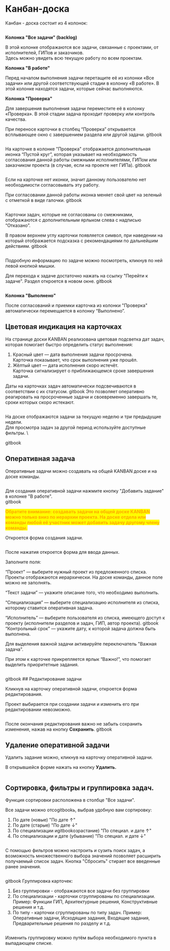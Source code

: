 # Канбан-доска

Канбан - доска состоит из 4 колонок:

<figure><img src="../gitbook/assets/image (1834).png" alt=""><figcaption></figcaption></figure>

**Колонка "Все задачи" (backlog)**

В этой колонке отображаются все задачи, связанные с проектами, от исполнителей, ГИПов и заказчиков.
\
Здесь можно увидеть всю текущую работу по всем проектам.

**Колонка "В работе"**

Перед началом выполнения задачи перетащите её из колонки «Все задачи» или другой соответствующей стадии в колонку «В работе». В этой колонке находятся задачи, которые сейчас выполняются.

**Колонка "Проверка"**

Для завершения выполнения задачи переместите её в колонку «Проверка». В этой стадии задача проходит проверку или контроль качества.

При переносе карточки в столбец “Проверка” открывается всплывающее окно с завершением раздела или другой задачи.&#x20;
gitbook
<figure><img src="../.gitbook/assets/image (1840).png" alt=""><figcaption></figcaption></figure>

На карточке в колонке "Проверка" отображается дополнительная иконка “Пустой круг”, которая указывает на необходимость согласования данной работы смежными исполнителями, ГИПом или заказчиком проекта (в случае, если на проекте нет ГИПа).
gitbook
<figure><img src="../.gitbook/assets/image (1836).png" alt=""><figcaption></figcaption></figure>

Если на карточке нет иконки, значит данному пользователю нет необходимости согласовывать эту работу.&#x20;

При согласовании данной работы иконка меняет свой цвет на зеленый с отметкой в виде галочки.
gitbook
<figure><img src="../.gitbook/assets/image (1837).png" alt=""><figcaption></figcaption></figure>

Карточки задач, которые не согласованы со смежниками, отображаются с дополнительным ярлыком слева с надписью “Отказано”.

В правом верхнем углу карточки появляется символ, при наведении на который отображается подсказка с рекомендациями по дальнейшим действиям.
gitbook
<figure><img src="../.gitbook/assets/Канбан 3.png" alt=""><figcaption></figcaption></figure>

Подробную информацию по задаче можно посмотреть, кликнув по ней левой кнопкой мышки.

Для перехода к задаче достаточно нажать на ссылку "Перейти к задаче".  Раздел откроется в новом окне.
gitbook
<figure><img src="../.gitbook/assets/image (1838).png" alt=""><figcaption></figcaption></figure>

**Колонка "Выполнено"**

После согласований и приемки карточка из колонки "Проверка" автоматически перемещается в колонку “Выполнено”.



## **Цветовая индикация на карточках**

На странице доски KANBAN реализована цветовая подсветка дат задач, которая помогает быстро определить статус выполнения:

1. Красный цвет — дата выполнения задачи просрочена.
   \
   Карточка показывает, что срок выполнения уже прошёл.
2. Жёлтый цвет — дата исполнения скоро истечёт.
   \
   Карточка сигнализирует о приближающемся сроке завершения задачи.

Даты на карточках задач автоматически подсвечиваются в соответствии с их статусом.
gitbook
Это позволяет оперативно реагировать на просроченные задачи и своевременно завершать те, сроки которых скоро истекают.

<figure><img src="../.gitbook/assets/image (1810).png" alt=""><figcaption></figcaption></figure>

На доске отображаются задачи за текущую неделю и три предыдущие недели.
\
Для просмотра задач за другой период используйте доступные фильтры.
\

gitbook
## **Оперативная задача**

Оперативные задачи можно создавать на общей KANBAN доске и на доске команды.

<figure><img src="../.gitbook/assets/Канбан1.png" alt=""><figcaption></figcaption></figure>

Для создания оперативной задачи нажмите кнопку "Добавить задание" в колонке "В работе".
\
gitbook

<mark style="color:orange;">**Обратите внимание: создавать задачи на общей доске KANBAN можно только вниз по иерархии проекта. На доске отдела или команды любой её участник может добавить задачу другому члену команды.**</mark>

Откроется форма создания задачи.

<figure><img src="../.gitbook/assets/image (1812).png" alt=""><figcaption></figcaption></figure>

После нажатия откроется форма для ввода данных.

Заполните поля:

“Проект” — выберите нужный проект из предложенного списка. Проекты отображаются иерархически. На доске команды, данное поле можно не заполнять.


“Текст задачи” — укажите описание того, что необходимо выполнить.

“Специализация” — выберите специализацию исполнителя из списка, которому ставится оперативная задача.

“Исполнитель” — выберите пользователя из списка, имеющего доступ к проекту (исполнители разделов и задач, ГИП, автор проекта).
gitbook
“Контрольный срок” — укажите дату, к которой задача должна быть выполнена.

Для выделения важной задачи активируйте переключатель "Важная задача".

При этом к карточке прикрепляется ярлык “Важно!”, что помогает выделить приоритетные задания.

<figure><img src="../.gitbook/assets/image (1814).png" alt=""><figcaption></figcaption></figure>
gitbook
## Редактирование задачи

Кликнув на карточку оперативной задачи, откроется форма редактирования.&#x20;

Проект выбирается при создании задачи и изменить его при редактировании невозможно.&#x20;

<figure><img src="../.gitbook/assets/image (1816).png" alt=""><figcaption></figcaption></figure>

После окончания редактирования важно не забыть сохранить изменения, нажав на кнопку **Сохранить**.
gitbook
## Удаление оперативной задачи

Удалить задание можно, кликнув на карточку оперативной задачи.&#x20;

В открывшейся форме нажать на кнопку **Удалить.**

<figure><img src="../.gitbook/assets/image (1817).png" alt=""><figcaption></figcaption></figure>

## Сортировка, фильтры и группировка задач.

Функция сортировки расположена в столбце "Все задачи".

Все задачи можно отсоgitbookь, выбрав удобную вам сортировку:

1. По дате (новые) "По дате ↑"
2. По дате (старые) "По дате ↓"
3. По специализации иgitbookозрастание) "По специал. и дате ↑"
4. По специализации и дате (убывание) "По специал. и дате ↓"

<figure><img src="../.gitbook/assets/image (1831).png" alt=""><figcaption></figcaption></figure>

С помощью фильтров можно настроить и сузить поиск задач, а возможность множественного выбора значений позволяет расширить получаемый список задач. Кнопка "Сбросить" стирает все введенные ранее значения.

<figure><img src="../.gitbook/assets/image (1832).png" alt=""><figcaption></figcaption></figure>
gitbook
Группировка карточек:

1. Без группировки - отображаются все задачи без группировки
2. По специализации - карточки сгруппированы по специализации. Пример: Функции ГИП, Архитектурные решения, Конструктивные решения и т.д.
3. По типу - карточки сгруппированы по типу задач. Пример: Оперативные задачи, Исходящие задания, Входящие задания, Предварительные решения по разделу и т.д.

<figure><img src="../.gitbook/assets/image (1833).png" alt=""><figcaption></figcaption></figure>

Изменить группировку можно путём выбора необходимого пункта в выпадающем списке.

